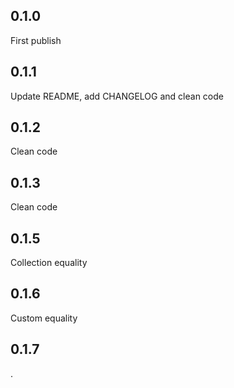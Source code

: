 ## 0.1.0

First publish

## 0.1.1

Update README, add CHANGELOG and clean code

## 0.1.2

Clean code

## 0.1.3

Clean code

## 0.1.5

Collection equality

## 0.1.6

Custom equality

## 0.1.7

.